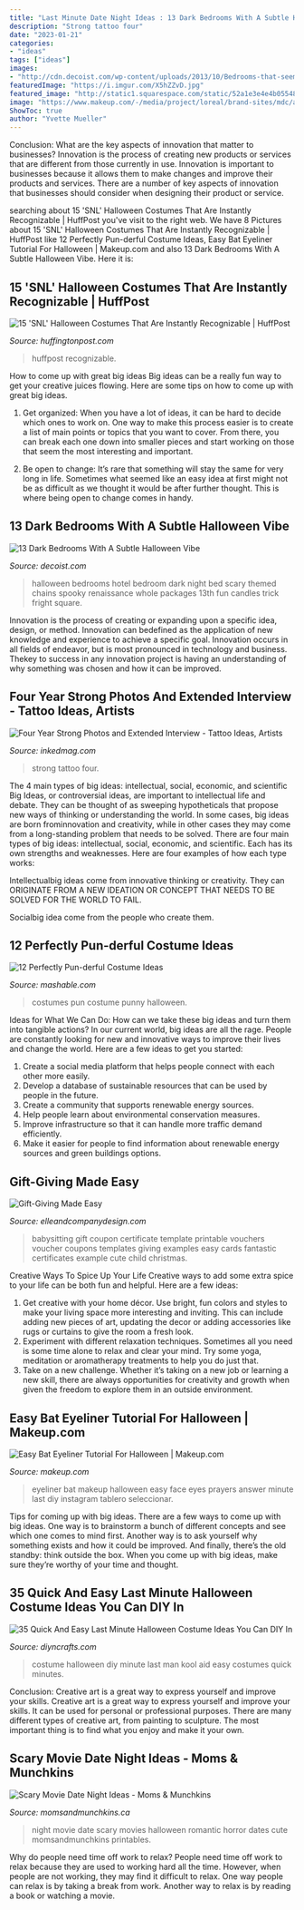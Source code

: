 ```yaml
---
title: "Last Minute Date Night Ideas : 13 Dark Bedrooms With A Subtle Halloween Vibe"
description: "Strong tattoo four"
date: "2023-01-21"
categories:
- "ideas"
tags: ["ideas"]
images:
- "http://cdn.decoist.com/wp-content/uploads/2013/10/Bedrooms-that-seem-designed-for-Halloween-7.jpg"
featuredImage: "https://i.imgur.com/X5hZZvD.jpg"
featured_image: "http://static1.squarespace.com/static/52a1e3e4e4b055489471b02a/53d11e41e4b0c47638e4705e/53d11f5ee4b0dfd1510b2a97/1406213983296/Babysitting-Voucher.jpg?format=1000w"
image: "https://www.makeup.com/-/media/project/loreal/brand-sites/mdc/americas/us/articles/2017/october/31-news-bat-eyeliner/makeupcompostgraphicshero1news103117.jpg?w=400&amp;h=400&amp;blr=False&amp;hash=599FB91F290C201B40517C2BE23F6FB9"
ShowToc: true
author: "Yvette Mueller"
---
```



Conclusion: What are the key aspects of innovation that matter to businesses?
Innovation is the process of creating new products or services that are different from those currently in use. Innovation is important to businesses because it allows them to make changes and improve their products and services. There are a number of key aspects of innovation that businesses should consider when designing their product or service.

	

		
searching about 15 &#039;SNL&#039; Halloween Costumes That Are Instantly Recognizable | HuffPost you've visit to the right web. We have 8 Pictures about 15 &#039;SNL&#039; Halloween Costumes That Are Instantly Recognizable | HuffPost like 12 Perfectly Pun-derful Costume Ideas, Easy Bat Eyeliner Tutorial For Halloween | Makeup.com and also 13 Dark Bedrooms With A Subtle Halloween Vibe. Here it is:
		
    
## 15 &#039;SNL&#039; Halloween Costumes That Are Instantly Recognizable | HuffPost

<img loading=lazy src="https://s-i.huffpost.com/gen/2221288/images/o-D-IN-A-BOX-SNL-facebook.jpg" onerror="this.onerror=null;this.src='https://tse3.mm.bing.net/th?id=OIP.9cD5DNQv5Jb7uWN_H0JuAQHaDt&amp;pid=15.1';" alt="15 &#039;SNL&#039; Halloween Costumes That Are Instantly Recognizable | HuffPost">

_Source: huffingtonpost.com_

>huffpost recognizable. 

	

How to come up with great big ideas
Big ideas can be a really fun way to get your creative juices flowing. Here are some tips on how to come up with great big ideas. 
1. Get organized: When you have a lot of ideas, it can be hard to decide which ones to work on. One way to make this process easier is to create a list of main points or topics that you want to cover. From there, you can break each one down into smaller pieces and start working on those that seem the most interesting and important. 

2. Be open to change: It’s rare that something will stay the same for very long in life. Sometimes what seemed like an easy idea at first might not be as difficult as we thought it would be after further thought. This is where being open to change comes in handy.

    
## 13 Dark Bedrooms With A Subtle Halloween Vibe

<img loading=lazy src="http://cdn.decoist.com/wp-content/uploads/2013/10/Bedrooms-that-seem-designed-for-Halloween-7.jpg" onerror="this.onerror=null;this.src='https://tse3.mm.bing.net/th?id=OIP.BxuE6M7eAy9TbS9kgLkPcwHaEg&amp;pid=15.1';" alt="13 Dark Bedrooms With A Subtle Halloween Vibe">

_Source: decoist.com_

>halloween bedrooms hotel bedroom dark night bed scary themed chains spooky renaissance whole packages 13th fun candles trick fright square. 

	

Innovation is the process of creating or expanding upon a specific idea, design, or method. Innovation can bedefined as the application of new knowledge and experience to achieve a specific goal. Innovation occurs in all fields of endeavor, but is most pronounced in technology and business. Thekey to success in any innovation project is having an understanding of why something was chosen and how it can be improved.

    
## Four Year Strong Photos And Extended Interview - Tattoo Ideas, Artists

<img loading=lazy src="https://www.inkedmag.com/.image/t_share/MTU5MDMyNjM4MTQyNjIxNDY0/fysdan407.png" onerror="this.onerror=null;this.src='https://tse3.mm.bing.net/th?id=OIP.Q4Qi_EpD8iXGnHZJdS7pKAHaHa&amp;pid=15.1';" alt="Four Year Strong Photos and Extended Interview - Tattoo Ideas, Artists">

_Source: inkedmag.com_

>strong tattoo four. 

	

The 4 main types of big ideas: intellectual, social, economic, and scientific
Big Ideas, or controversial ideas, are important to intellectual life and debate. They can be thought of as sweeping hypotheticals that propose new ways of thinking or understanding the world. In some cases, big ideas are born frominnovation and creativity, while in other cases they may come from a long-standing problem that needs to be solved.
There are four main types of big ideas: intellectual, social, economic, and scientific. Each has its own strengths and weaknesses. Here are four examples of how each type works:

 Intellectualbig ideas come from innovative thinking or creativity. They can ORIGINATE FROM A NEW IDEATION OR CONCEPT THAT NEEDS TO BE SOLVED FOR THE WORLD TO FAIL. 

Socialbig idea come from the people who create them.

    
## 12 Perfectly Pun-derful Costume Ideas

<img loading=lazy src="https://i.imgur.com/X5hZZvD.jpg" onerror="this.onerror=null;this.src='https://tse4.mm.bing.net/th?id=OIP.572nBzVroXz-T0wlxTB8sAAAAA&amp;pid=15.1';" alt="12 Perfectly Pun-derful Costume Ideas">

_Source: mashable.com_

>costumes pun costume punny halloween. 

	

Ideas for What We Can Do: How can we take these big ideas and turn them into tangible actions?
In our current world, big ideas are all the rage. People are constantly looking for new and innovative ways to improve their lives and change the world. Here are a few ideas to get you started: 
1. Create a social media platform that helps people connect with each other more easily. 
2. Develop a database of sustainable resources that can be used by people in the future. 
3. Create a community that supports renewable energy sources. 
4. Help people learn about environmental conservation measures. 
5. Improve infrastructure so that it can handle more traffic demand efficiently. 
6. Make it easier for people to find information about renewable energy sources and green buildings options.

    
## Gift-Giving Made Easy

<img loading=lazy src="http://static1.squarespace.com/static/52a1e3e4e4b055489471b02a/53d11e41e4b0c47638e4705e/53d11f5ee4b0dfd1510b2a97/1406213983296/Babysitting-Voucher.jpg?format=1000w" onerror="this.onerror=null;this.src='https://tse1.mm.bing.net/th?id=OIP.JXZjc7fGpANfUt9kVSs4zgHaDt&amp;pid=15.1';" alt="Gift-Giving Made Easy">

_Source: elleandcompanydesign.com_

>babysitting gift coupon certificate template printable vouchers voucher coupons templates giving examples easy cards fantastic certificates example cute child christmas. 

	

Creative Ways To Spice Up Your Life
Creative ways to add some extra spice to your life can be both fun and helpful. Here are a few ideas: 
1. Get creative with your home décor. Use bright, fun colors and styles to make your living space more interesting and inviting. This can include adding new pieces of art, updating the decor or adding accessories like rugs or curtains to give the room a fresh look. 
2. Experiment with different relaxation techniques. Sometimes all you need is some time alone to relax and clear your mind. Try some yoga, meditation or aromatherapy treatments to help you do just that. 
3. Take on a new challenge. Whether it’s taking on a new job or learning a new skill, there are always opportunities for creativity and growth when given the freedom to explore them in an outside environment. 

    
## Easy Bat Eyeliner Tutorial For Halloween | Makeup.com

<img loading=lazy src="https://www.makeup.com/-/media/project/loreal/brand-sites/mdc/americas/us/articles/2017/october/31-news-bat-eyeliner/makeupcompostgraphicshero1news103117.jpg?w=400&amp;h=400&amp;blr=False&amp;hash=599FB91F290C201B40517C2BE23F6FB9" onerror="this.onerror=null;this.src='https://tse4.mm.bing.net/th?id=OIP.I_y96o_u9SyjZ9FgBaVgtwHaHa&amp;pid=15.1';" alt="Easy Bat Eyeliner Tutorial For Halloween | Makeup.com">

_Source: makeup.com_

>eyeliner bat makeup halloween easy face eyes prayers answer minute last diy instagram tablero seleccionar. 

	

Tips for coming up with big ideas.
There are a few ways to come up with big ideas. One way is to brainstorm a bunch of different concepts and see which one comes to mind first. Another way is to ask yourself why something exists and how it could be improved. And finally, there’s the old standby: think outside the box. When you come up with big ideas, make sure they’re worthy of your time and thought.

    
## 35 Quick And Easy Last Minute Halloween Costume Ideas You Can DIY In

<img loading=lazy src="https://www.diyncrafts.com/wp-content/uploads/2017/09/21-kool-aid-man-last-minute-halloween-costumes.jpg" onerror="this.onerror=null;this.src='https://tse4.mm.bing.net/th?id=OIP.eNyRe3T1WLJrA-06wN8LtAHaOV&amp;pid=15.1';" alt="35 Quick And Easy Last Minute Halloween Costume Ideas You Can DIY In">

_Source: diyncrafts.com_

>costume halloween diy minute last man kool aid easy costumes quick minutes. 

	

Conclusion: Creative art is a great way to express yourself and improve your skills.
Creative art is a great way to express yourself and improve your skills. It can be used for personal or professional purposes. There are many different types of creative art, from painting to sculpture. The most important thing is to find what you enjoy and make it your own.

    
## Scary Movie Date Night Ideas - Moms &amp; Munchkins

<img loading=lazy src="https://www.momsandmunchkins.ca/wp-content/uploads/2015/03/scary-movie-date-night-printables-7.jpg" onerror="this.onerror=null;this.src='https://tse1.mm.bing.net/th?id=OIP.T8OS2ZRniW9udQIsyWLG5wHaLv&amp;pid=15.1';" alt="Scary Movie Date Night Ideas - Moms &amp; Munchkins">

_Source: momsandmunchkins.ca_

>night movie date scary movies halloween romantic horror dates cute momsandmunchkins printables. 

	

Why do people need time off work to relax?
People need time off work to relax because they are used to working hard all the time. However, when people are not working, they may find it difficult to relax. One way people can relax is by taking a break from work. Another way to relax is by reading a book or watching a movie.

